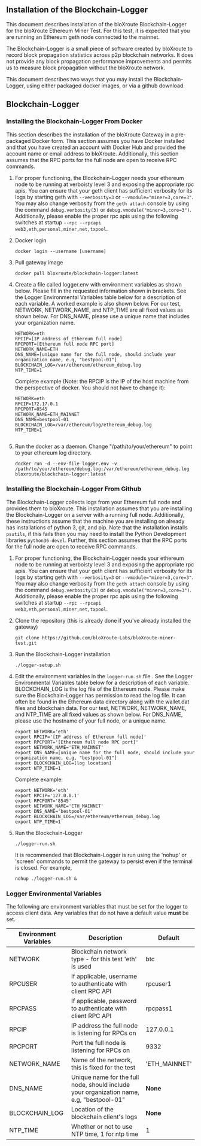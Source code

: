 ## Installation of the Blockchain-Logger 

This document describes installation of the bloXroute Blockchain-Logger for the bloXroute Ethereum Miner Test. For this test, it is expected that you are running an Ethereum geth node connected to the mainnet. 

The Blockchain-Logger is a small piece of software created by bloXroute to record block propagation statistics across p2p blockchain networks. It does not provide any block propagation performance improvements and permits us to measure block propagation without the bloXroute network. 

This document describes two ways that you may install the Blockchain-Logger, using either packaged docker images, or via a github download. 


## Blockchain-Logger

### Installing the Blockchain-Logger From Docker

This section describes the installation of the bloXroute Gateway in a pre-packaged Docker form. This section assumes you have Docker installed and that you have created an account with Docker Hub and provided the account name or email address to bloXroute. Additionally, this section assumes that the RPC ports for the full node are open to receive RPC commands. 

1. For proper functioning, the Blockchain-Logger needs your ethereum node to be running at verboisty level 3 and exposing the appropriate rpc apis. You can ensure that your geth client has sufficient verbosity for its logs by starting geth with `--verbosity=3` or `--vmodule="miner=3,core=3"`. You may also change verbosity from the `geth attach` console by using the command `debug.verbosity(3)` or `debug.vmodule("miner=3,core=3")`. Additionally, please enable the proper rpc apis using the following switches at startup `--rpc --rpcapi web3,eth,personal,miner,net,txpool`.
1. Docker login

    ```
    docker login --username [username]
    ```
	
2. Pull gateway image

   ```
   docker pull bloxroute/blockchain-logger:latest
   ```
 
3. Create a file called logger.env with environment variables as shown below. Please fill in the requested information shown in brackets. See the Logger Environmental Variables table below for a description of each variable. A worked example is also shown below. For our test, NETWORK, NETWORK_NAME, and NTP_TIME are all fixed values as shown below. For DNS_NAME, please use a unique name that includes your organization name.
    ```
    NETWORK=eth
    RPCIP=[IP address of Ethereum full node]
    RPCPORT=[Ethereum full node RPC port]
    NETWORK_NAME=ETH
    DNS_NAME=[unique name for the full node, should include your organization name, e.g, "bestpool-01"]
    BLOCKCHAIN_LOG=/var/ethereum/ethereum_debug.log
    NTP_TIME=1
    ```

    Complete example (Note: the RPCIP is the IP of the host machine from the perspective of docker. You should not have to change it):
    ```
    NETWORK=eth
    RPCIP=172.17.0.1
    RPCPORT=8545
    NETWORK_NAME=ETH_MAINNET
    DNS_NAME=bestpool-01
    BLOCKCHAIN_LOG=/var/ethereum/log/ethereum_debug.log
    NTP_TIME=1 
  

4. Run the docker as a daemon. Change "/path/to/your/ethereum" to point to your ethereum log directory.
    ```
    docker run -d --env-file logger.env -v /path/to/your/ethereum/debug.log:/var/ethereum/ethereum_debug.log bloxroute/blockchain-logger:latest
    ```


### Installing the Blockchain-Logger From Github 

The Blockchain-Logger collects logs from your Ethereum full node and provides them to bloXroute. This installation assumes that you are installing the Blockchain-Logger on a server with a running full node. Additionally, these instructions assume that the machine you are installing on already has installations of python 3, git, and pip. Note that the installation installs `psutils`, if this fails then you may need to install the Python Development libraries `python36-devel`. Further, this section assumes that the RPC ports for the full node are open to receive RPC commands. 
    
1. For proper functioning, the Blockchain-Logger needs your ethereum node to be running at verboisty level 3 and exposing the appropriate rpc apis. You can ensure that your geth client has sufficient verbosity for its logs by starting geth with `--verbosity=3` or `--vmodule="miner=3,core=3"`. You may also change verbosity from the `geth attach` console by using the command `debug.verbosity(3)` or `debug.vmodule("miner=3,core=3")`. Additionally, please enable the proper rpc apis using the following switches at startup `--rpc --rpcapi web3,eth,personal,miner,net,txpool`.
1. Clone the repository (this is already done if you've already installed the gateway)
   ```
   git clone https://github.com/bloXroute-Labs/bloXroute-miner-test.git
   ```
   
2. Run the Blockchain-Logger installation 
    ```
    ./logger-setup.sh
    ```

4. Edit the environment variables in the `logger-run.sh` file . See the Logger Environmental Variables table below for a description of each variable.  BLOCKCHAIN_LOG is the log file of the Ethereum node. Please make sure the Blockchain-Logger has permission to read the log file. It can often be found in the Ethereum data directory along with the wallet.dat files and blockchain data. For our test, NETWORK, NETWORK_NAME, and NTP_TIME are all fixed values as shown below. For DNS_NAME, please use the hostname of your full node, or a unique name.
    ```
    export NETWORK='eth'
    export RPCIP='[IP address of Ethereum full node]'
    export RPCPORT='[Ethereum full node RPC port]'
    export NETWORK_NAME='ETH_MAINNET'
    export DNS_NAME=[unique name for the full node, should include your organization name, e.g, "bestpool-01"]
    export BLOCKCHAIN_LOG=[log location]
    export NTP_TIME=1
    ```

    Complete example:
    ```
    export NETWORK='eth'
    export RPCIP='127.0.0.1'
    export RPCPORT='8545'
    export NETWORK_NAME='ETH_MAINNET'
    export DNS_NAME='bestpool-01'
    export BLOCKCHAIN_LOG=/var/ethereum/ethereum_debug.log
    export NTP_TIME=1
     ```
5. Run the Blockchain-Logger
    ```
    ./logger-run.sh
    ```
    It is recommended that Blockchain-Logger is run using the 'nohup' or 'screen' commands to permit the gateway to persist even if the terminal is closed. For example,
    ```
    nohup ./logger-run.sh &
    ```
    
### Logger Environmental Variables
The following are environment variables that must be set for the logger to access client data.
Any variables that do not have a default value **must** be set.

| Environment Variables | Description | Default |
| --------- | ----------- | -------------|
| NETWORK | Blockchain network type - for this test 'eth' is used | btc |
| RPCUSER | If applicable, username to authenticate with client RPC API | rpcuser1 |
| RPCPASS | If applicable, password to authenticate with client RPC API | rpcpass1 |
| RPCIP | IP address the full node is listening for RPCs on | 127.0.0.1 |
| RPCPORT | Port the full node is listening for RPCs on | 9332 |
| NETWORK_NAME | Name of the network, this is fixed for the test  |'ETH_MAINNET' |
| DNS_NAME | Unique name for the full node, should include your organization name, e.g, "bestpool-01" | **None** |
| BLOCKCHAIN_LOG | Location of the blockchain client's logs | **None** |
| NTP_TIME | Whether or not to use NTP time, 1 for ntp time | 1 |
